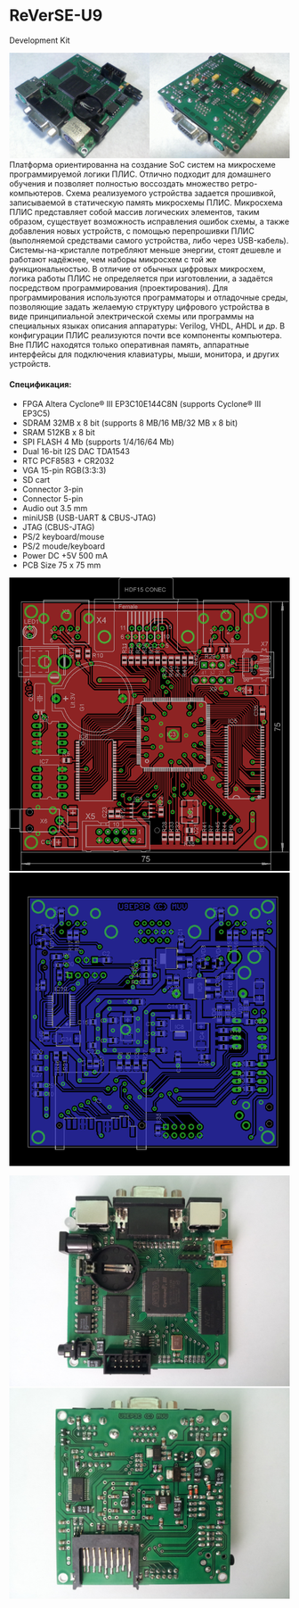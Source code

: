 # ReVerSE-U9
Development Kit

![image](u9_board/images/u9_brd.JPG) 
Платформа ориентированна на создание SoC систем на микросхеме программируемой логики ПЛИС. Отлично подходит для домашнего обучения и позволяет полностью воссоздать множество ретро-компьютеров.
Схема реализуемого устройства задается прошивкой, записываемой в статическую память микросхемы ПЛИС. Микросхема ПЛИС представляет собой массив логических элементов, таким образом, существует возможность исправления ошибок схемы, а также добавления новых устройств, с помощью перепрошивки ПЛИС (выполняемой средствами самого устройства, либо через USB-кабель). Системы-на-кристалле потребляют меньше энергии, стоят дешевле и работают надёжнее, чем наборы микросхем с той же функциональностью. В отличие от обычных цифровых микросхем, логика работы ПЛИС не определяется при изготовлении, а задаётся посредством программирования (проектирования). Для программирования используются программаторы и отладочные среды, позволяющие задать желаемую структуру цифрового устройства в виде принципиальной электрической схемы или программы на специальных языках описания аппаратуры: Verilog, VHDL, AHDL и др. В конфигурации ПЛИС реализуются почти все компоненты компьютера. Вне ПЛИС находятся только оперативная память, аппаратные интерфейсы для подключения клавиатуры, мыши, монитора, и других устройств.

#### Спецификация:
- FPGA Altera Cyclone® III EP3C10E144C8N (supports Cyclone® III EP3C5)
- SDRAM 32MB x 8 bit (supports 8 MB/16 MB/32 MB x 8 bit)
- SRAM 512KB х 8 bit
- SPI FLASH 4 Mb (supports 1/4/16/64 Mb)
- Dual 16-bit I2S DAC TDA1543
- RTC PCF8583 + CR2032
- VGA 15-pin RGB(3:3:3)
- SD cart
- Connector 3-pin
- Connector 5-pin
- Audio out 3.5 mm
- miniUSB (USB-UART & CBUS-JTAG)
- JTAG (CBUS-JTAG)
- PS/2 keyboard/mouse
- PS/2 moude/keyboard
- Power DC +5V 500 mA
- PCB Size 75 х 75 mm

![image](u9_board/manuals/u9_brd_top.png) ![image](u9_board/manuals/u9_brd_bot.png)


![image](u9_board/images/u9_top02.jpg) ![image](u9_board/images/u9_bot02.jpg) 
